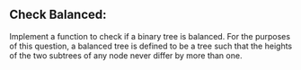 ## Check Balanced: 
Implement a function to check if a binary tree is balanced. For the purposes of this question, a balanced tree is defined to be a tree such that the heights of the two subtrees of any node never differ by more than one.